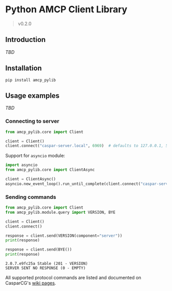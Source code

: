 # Python AMCP Client Library
> v0.2.0


## Introduction
_TBD_


## Installation
```shell
pip install amcp_pylib
```


## Usage examples
_TBD_

### Connecting to server

```python
from amcp_pylib.core import Client

client = Client()
client.connect("caspar-server.local", 6969)  # defaults to 127.0.0.1, 5250
```

Support for `asyncio` module:
```python
import asyncio
from amcp_pylib.core import ClientAsync

client = ClientAsync()
asyncio.new_event_loop().run_until_complete(client.connect("caspar-server.local", 6969))
```

### Sending commands

```python
from amcp_pylib.core import Client
from amcp_pylib.module.query import VERSION, BYE

client = Client()
client.connect()

response = client.send(VERSION(component="server"))
print(response)

response = client.send(BYE())
print(response)
```

```shell
2.0.7.e9fc25a Stable (201 - VERSION)
SERVER SENT NO RESPONSE (0 - EMPTY)
```

All supported protocol commands are listed and documented on CasparCG's [wiki pages](https://github.com/CasparCG/help/wiki/AMCP-Protocol#table-of-contents).

